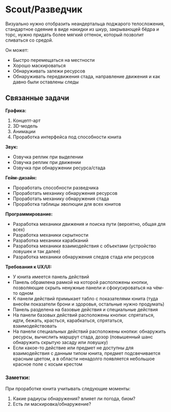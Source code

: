 # Scout/Разведчик

Визуально нужно отобразить неандертальца поджарого телосложения, стандартное одеяние в виде накидки из шкур, закрывающей бёдра и торс, нужно придать более мягкий оттенок, который позволит сливаться со средой.

Он может:

- Быстро перемещаться на местности
- Хорошо маскироваться
- Обнаруживать залежи ресурсов
- Обнаруживать передвижения стада, направление движения и как давно были оставлены следы

## Связанные задачи

**Графика:**

1. Концепт-арт
2. 3D-модель
3. Анимации
4. Проработка интерфейса под способности юнита

**Звук:**

- Озвучка реплик при выделении
- Озвучка реплик при движении
- Озвучка при обнаружении ресурса/стада

**Гейм-дизайн:**

- Проработать способности разведчика
- Проработать механику обнаружения ресурсов
- Проработать механику обнаружения стада
- Проработка таблицы эволюции для всех юнитов

**Программирование:**

- Разработка механики движения и поиска пути (вероятно, общая для всех)
- Разработка механики скрытности
- Разработка механики карабканий
- Разработка механики взаимодействия с объектами (устройство ловушек и так далее)
- Разработка механики обнаружения следов стада или ресурсов

**Требования к UX/UI:**

- У юнита имеется панель действий
- Панель обрамлена рамкой на которой расположены кнопки, позволяющие скрыть ненужные панели и сфокусироваться на чём-то одном
- К панели действий примыкает табло с показателями юнита (туда внесём показатели брони и здоровья, остальные нужно продумать)
- Панель разделена на базовые действия и специальные действия
- На панели базовых действий расположены кнопки: спрятаться, идти, бежать, красться, карабкаться, спрятаться, взаимодействовать
- На панели специальных действий расположены кнопки: обнаружить ресурсы, вычислить маршрут стада, дозор (повышенный шанс обнаружить скрытую засаду или ловушку)
- Если какое-то действие или предмет не доступны для взаимодействия с данным типом юнита, предмет подсвечивается красным цветом, а в области ненадолго появляется небольшое красное поле с косым крестом

### Заметки:

При проработке юнита учитывать следующие моменты:

1. Какие радиусы обнаружения? влияет ли погода, биом?
2. Есть ли маскировка/обнаружение?